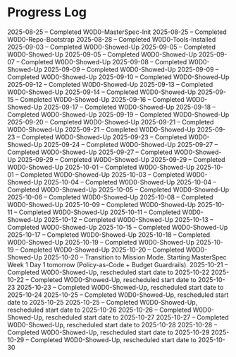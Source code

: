# Progress Log

2025-08-25 – Completed W0D0-MasterSpec-Init
2025-08-25 – Completed W0D0-Repo-Bootstrap
2025-08-28 – Completed W0D0-Tools-Installed
2025-09-03 – Completed W0D0-Showed-Up
2025-09-05 – Completed W0D0-Showed-Up
2025-09-05 – Completed W0D0-Showed-Up
2025-09-07 – Completed W0D0-Showed-Up
2025-09-08 – Completed W0D0-Showed-Up
2025-09-09 – Completed W0D0-Showed-Up
2025-09-09 – Completed W0D0-Showed-Up
2025-09-10 – Completed W0D0-Showed-Up
2025-09-12 – Completed W0D0-Showed-Up
2025-09-13 – Completed W0D0-Showed-Up
2025-09-14 – Completed W0D0-Showed-Up
2025-09-15 – Completed W0D0-Showed-Up
2025-09-16 – Completed W0D0-Showed-Up
2025-09-17 – Completed W0D0-Showed-Up
2025-09-18 – Completed W0D0-Showed-Up
2025-09-19 – Completed W0D0-Showed-Up
2025-09-20 – Completed W0D0-Showed-Up
2025-09-21 – Completed W0D0-Showed-Up
2025-09-21 – Completed W0D0-Showed-Up
2025-09-23 – Completed W0D0-Showed-Up
2025-09-23 – Completed W0D0-Showed-Up
2025-09-24 – Completed W0D0-Showed-Up
2025-09-27 – Completed W0D0-Showed-Up
2025-09-27 – Completed W0D0-Showed-Up
2025-09-29 – Completed W0D0-Showed-Up
2025-09-29 – Completed W0D0-Showed-Up
2025-10-01 – Completed W0D0-Showed-Up
2025-10-01 – Completed W0D0-Showed-Up
2025-10-03 – Completed W0D0-Showed-Up
2025-10-04 – Completed W0D0-Showed-Up
2025-10-04 – Completed W0D0-Showed-Up
2025-10-05 – Completed W0D0-Showed-Up
2025-10-06 – Completed W0D0-Showed-Up
2025-10-08 – Completed W0D0-Showed-Up
2025-10-09 – Completed W0D0-Showed-Up
2025-10-11 – Completed W0D0-Showed-Up
2025-10-11 – Completed W0D0-Showed-Up
2025-10-12 – Completed W0D0-Showed-Up
2025-10-13 – Completed W0D0-Showed-Up
2025-10-15 – Completed W0D0-Showed-Up
2025-10-17 – Completed W0D0-Showed-Up
2025-10-18 – Completed W0D0-Showed-Up
2025-10-19 – Completed W0D0-Showed-Up
2025-10-19 – Completed W0D0-Showed-Up
2025-10-20 – Completed W0D0-Showed-Up
2025-10-20 – Transition to Mission Mode. Starting MasterSpec Week 1 Day 1 tomorrow (Policy-as-Code + Budget Guardrails).
2025-10-21 – Completed W0D0-Showed-Up, rescheduled start date to 2025-10-22
2025-10-22 – Completed W0D0-Showed-Up, rescheduled start date to 2025-10-23
2025-10-23 – Completed W0D0-Showed-Up, rescheduled start date to 2025-10-24
2025-10-25 – Completed W0D0-Showed-Up, rescheduled start date to 2025-10-25
2025-10-25 – Completed W0D0-Showed-Up, rescheduled start date to 2025-10-26
2025-10-26 – Completed W0D0-Showed-Up, rescheduled start date to 2025-10-27
2025-10-27 – Completed W0D0-Showed-Up, rescheduled start date to 2025-10-28
2025-10-28 – Completed W0D0-Showed-Up, rescheduled start date to 2025-10-29
2025-10-29 – Completed W0D0-Showed-Up, rescheduled start date to 2025-10-30